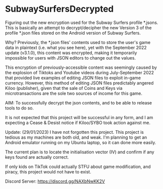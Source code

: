 # SubwaySurfersDecrypted
Figuring out the new encryption used for the Subway Surfers profile *.jsons.
This is basically an attempt to decrypt/decipher the new Version 3 of the profile *.json files stored on the Android version of Subway Surfers.

Why? Previously, the *.json files' contents used to store the user's game data in plaintext (i.e. what you see here), yet with the September 2022 update (v3.1.0), this content was encrypted, making it temporarily impossible for users with JSON editors to change out the values.

This encryption of previously-accessible content was seemingly caused by the explosion of Tiktoks and Youtube videos during July-September 2022 that provided live examples of editing JSON files to exploit in-game currency. However, this method of editing JSON files predictably angered Kiloo (publisher), given that the sale of Coins and Keys via microtransactions are the sole two sources of income for this game.

AIM: To successfully decrypt the json contents, and to be able to release tools to do so.

It is not expected that this project will be successful in any form, and I am expecting a Cease & Desist notice if Kiloo/SYBO took action against me.

Update: (29/01/2023) I have not forgotten this project. This project is tedious as my machines are both old, and weak. I'm planning to get an Android emulator running on my Ubuntu laptop, so it can done more easily.

The current plan is to locate the initialisation vector (IV) and confirm if any keys found are actually correct.

If only kids on TikTok could actually STFU about game modification, and piracy, this project would not have to exist.

Discord Server: https://discord.gg/NAXbNwKK2V